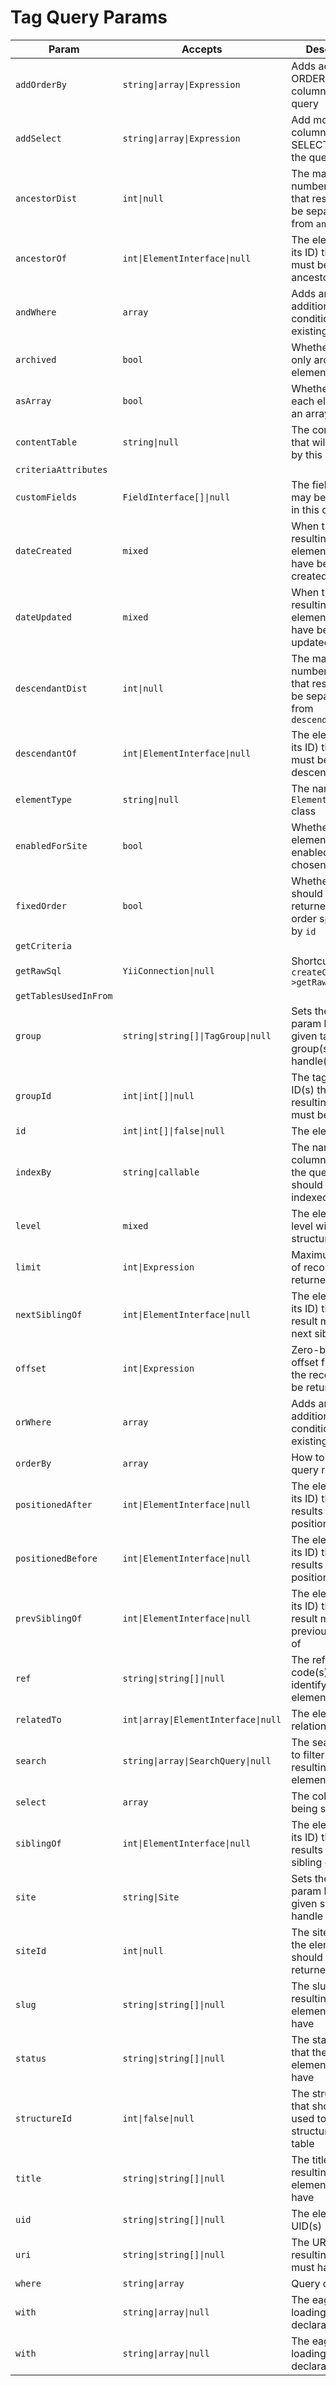 # Tag Query Params

Param                 | Accepts                              | Description
--------------------- | ------------------------------------ | ---------------------------------------------------------------------------------
`addOrderBy`          | `string\|array\|Expression`          | Adds additional ORDER BY columns to the query
`addSelect`           | `string\|array\|Expression`          | Add more columns to the SELECT part of the query
`ancestorDist`        | `int\|null`                          | The maximum number of levels that results may be separated from `ancestorOf`
`ancestorOf`          | `int\|ElementInterface\|null`        | The element (or its ID) that results must be an ancestor of
`andWhere`            | `array`                              | Adds an additional WHERE condition to the existing one
`archived`            | `bool`                               | Whether to return only archived elements
`asArray`             | `bool`                               | Whether to return each element as an array
`contentTable`        | `string\|null`                       | The content table that will be joined by this query
`criteriaAttributes`  |                                      |
`customFields`        | `FieldInterface[]\|null`             | The fields that may be involved in this query
`dateCreated`         | `mixed`                              | When the resulting elements must have been created
`dateUpdated`         | `mixed`                              | When the resulting elements must have been last updated
`descendantDist`      | `int\|null`                          | The maximum number of levels that results may be separated from `descendantOf`
`descendantOf`        | `int\|ElementInterface\|null`        | The element (or its ID) that results must be a descendant of
`elementType`         | `string\|null`                       | The name of the `ElementInterface` class
`enabledForSite`      | `bool`                               | Whether the elements must be enabled for the chosen site
`fixedOrder`          | `bool`                               | Whether results should be returned in the order specified by `id`
`getCriteria`         |                                      |
`getRawSql`           | `YiiConnection\|null`                | Shortcut for `createCommand()->getRawSql()`
`getTablesUsedInFrom` |                                      |
`group`               | `string\|string[]\|TagGroup\|null`   | Sets the `groupId` param based on a given tag group(s)’s handle(s)
`groupId`             | `int\|int[]\|null`                   | The tag group ID(s) that the resulting tags must be in
`id`                  | `int\|int[]\|false\|null`            | The element ID(s)
`indexBy`             | `string\|callable`                   | The name of the column by which the query results should be indexed by
`level`               | `mixed`                              | The element’s level within the structure
`limit`               | `int\|Expression`                    | Maximum number of records to be returned
`nextSiblingOf`       | `int\|ElementInterface\|null`        | The element (or its ID) that the result must be the next sibling of
`offset`              | `int\|Expression`                    | Zero-based offset from where the records are to be returned
`orWhere`             | `array`                              | Adds an additional WHERE condition to the existing one
`orderBy`             | `array`                              | How to sort the query results
`positionedAfter`     | `int\|ElementInterface\|null`        | The element (or its ID) that the results must be positioned after
`positionedBefore`    | `int\|ElementInterface\|null`        | The element (or its ID) that the results must be positioned before
`prevSiblingOf`       | `int\|ElementInterface\|null`        | The element (or its ID) that the result must be the previous sibling of
`ref`                 | `string\|string[]\|null`             | The reference code(s) used to identify the element(s)
`relatedTo`           | `int\|array\|ElementInterface\|null` | The element relation criteria
`search`              | `string\|array\|SearchQuery\|null`   | The search term to filter the resulting elements by
`select`              | `array`                              | The columns being selected
`siblingOf`           | `int\|ElementInterface\|null`        | The element (or its ID) that the results must be a sibling of
`site`                | `string\|Site`                       | Sets the `siteId` param based on a given site(s)’s handle
`siteId`              | `int\|null`                          | The site ID that the elements should be returned in
`slug`                | `string\|string[]\|null`             | The slug that resulting elements must have
`status`              | `string\|string[]\|null`             | The status(es) that the resulting elements must have
`structureId`         | `int\|false\|null`                   | The structure ID that should be used to join in the structureelements table
`title`               | `string\|string[]\|null`             | The title that resulting elements must have
`uid`                 | `string\|string[]\|null`             | The element UID(s)
`uri`                 | `string\|string[]\|null`             | The URI that the resulting element must have
`where`               | `string\|array`                      | Query condition
`with`                | `string\|array\|null`                | The eager-loading declaration
`with`                | `string\|array\|null`                | The eager-loading declaration
